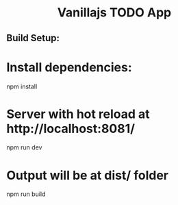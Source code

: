 <div align="center">
  
  <h1>Vanillajs TODO App</h1>
  
</div>

## Build Setup:

# Install dependencies:

npm install

# Server with hot reload at http://localhost:8081/

npm run dev

# Output will be at dist/ folder

npm run build
